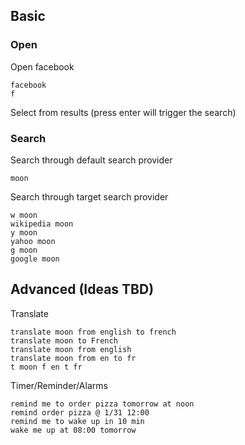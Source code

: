 ## Basic

### Open

Open facebook
```
facebook
f
```
Select from results (press enter will trigger the search)

### Search

Search through default search provider
```
moon
```

Search through target search provider

```
w moon
wikipedia moon
y moon
yahoo moon
g moon
google moon
```

## Advanced (Ideas TBD)

Translate

```
translate moon from english to french
translate moon to French
translate moon from english
translate moon from en to fr
t moon f en t fr
```

Timer/Reminder/Alarms
```
remind me to order pizza tomorrow at noon
remind order pizza @ 1/31 12:00
remind me to wake up in 10 min
wake me up at 08:00 tomorrow
```
